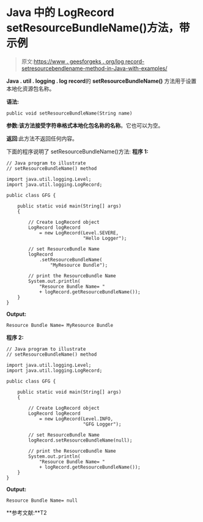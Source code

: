 # Java 中的 LogRecord setResourceBundleName()方法，带示例

> 原文:[https://www . geesforgeks . org/log record-setresourcebendlename-method-in-Java-with-examples/](https://www.geeksforgeeks.org/logrecord-setresourcebundlename-method-in-java-with-examples/)

**Java . util . logging . log record**的 **setResourceBundleName()** 方法用于设置本地化资源包名称。

**语法:**

```
public void setResourceBundleName(String name)

```

**参数:**该方法接受字符串格式本地化包名称的**名称**。它也可以为空。

**返回**:此方法不返回任何内容。

下面的程序说明了 setResourceBundleName()方法:
**程序 1:**

```
// Java program to illustrate
// setResourceBundleName() method

import java.util.logging.Level;
import java.util.logging.LogRecord;

public class GFG {

    public static void main(String[] args)
    {

        // Create LogRecord object
        LogRecord logRecord
            = new LogRecord(Level.SEVERE,
                            "Hello Logger");

        // set ResourceBundle Name
        logRecord
            .setResourceBundleName(
                "MyResource Bundle");

        // print the ResourceBundle Name
        System.out.println(
            "Resource Bundle Name= "
            + logRecord.getResourceBundleName());
    }
}
```

**Output:**

```
Resource Bundle Name= MyResource Bundle

```

**程序 2:**

```
// Java program to illustrate
// setResourceBundleName() method

import java.util.logging.Level;
import java.util.logging.LogRecord;

public class GFG {

    public static void main(String[] args)
    {

        // Create LogRecord object
        LogRecord logRecord
            = new LogRecord(Level.INFO,
                            "GFG Logger");

        // set ResourceBundle Name
        logRecord.setResourceBundleName(null);

        // print the ResourceBundle Name
        System.out.println(
            "Resource Bundle Name= "
            + logRecord.getResourceBundleName());
    }
}
```

**Output:**

```
Resource Bundle Name= null

```

**参考文献:**T2